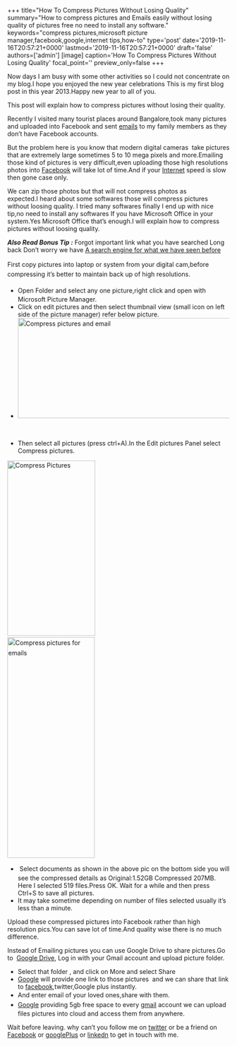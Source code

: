 +++
title="How To Compress Pictures Without Losing Quality"
summary="How to compress pictures and Emails easily without losing quality of pictures free no need to install any software."
keywords="compress pictures,microsoft picture manager,facebook,google,internet tips,how-to"
type='post'
date='2019-11-16T20:57:21+0000'
lastmod='2019-11-16T20:57:21+0000'
draft='false'
authors=['admin']
[image]
caption='How To Compress Pictures Without Losing Quality'
focal_point=''
preview_only=false
+++








Now days I am busy with some other activities so I could not concentrate on my blog.I hope you enjoyed the new year celebrations This is my first blog post in this year 2013.Happy new year to all of you.

This post will explain how to compress pictures without losing their quality.

Recently I visited many tourist places around Bangalore,took many pictures and uploaded into Facebook and sent <a href="https://www.arungudelli.com/2012/11/print-all-gmail-emails-in-one-folder-or-label-at-a-time.html" target="_blank">emails</a> to my family members as they don’t have Facebook accounts.

But the problem here is you know that modern digital cameras &nbsp;take pictures that are extremely large sometimes 5 to 10 mega pixels and more.Emailing those kind of pictures is very difficult,even uploading those high resolutions photos into <a href="https://www.arungudelli.com/2012/12/must-have-facebook-feature-definitely-you-will-love-it.html" target="_blank">Facebook</a> will take lot of time.And if your <a href="https://www.arungudelli.com/2012/12/know-what-people-searched-for-in-2012-with-google-zeitgeist.html" target="_blank">Internet</a> speed is slow then gone case only.

We can zip those photos but that will not compress photos as expected.I&nbsp;heard&nbsp;about some softwares those will compress pictures without loosing quality. I tried many softwares finally I end up with nice tip,no need to install any softwares If you have Microsoft Office in your system.Yes Microsoft Office that’s enough.I will explain how to compress pictures without loosing quality.

<em><strong>Also Read Bonus Tip :</strong> </em>Forgot important link what you have searched Long back Don’t worry we have&nbsp;<a title="A search engine for what we have seen before" href="https://www.arungudelli.com/2012/09/a-search-engine-for-what-we-have-seen-before.html" target="_blank" rel="bookmark">A search engine for what we have seen before</a>

<span style="line-height: 1.6em;">First copy pictures into laptop or system from your digital cam,before compressing it’s better to maintain back up of high resolutions.</span>

<ul><li><span style="line-height: 1.6em;">Open Folder and select any one picture,right click and open with Microsoft Picture Manager.</span></li><li>Click on edit pictures and then select thumbnail view (small icon on left side of the picture manager) refer below picture.</li><li><span style="line-height: 1.6em;"><a href="https://arun-arungudellicom.netdna-ssl.com/wp-content/uploads/2013/01/Compress-pictures-and-email.png"><img class="aligncenter size-full wp-image-528" title="Compress pictures and email" alt="Compress pictures and email" src="https://arun-arungudellicom.netdna-ssl.com/wp-content/uploads/2013/01/Compress-pictures-and-email.png" width="758" height="227" srcset="https://arun-arungudellicom.netdna-ssl.com/wp-content/uploads/2013/01/Compress-pictures-and-email.png 758w, https://arun-arungudellicom.netdna-ssl.com/wp-content/uploads/2013/01/Compress-pictures-and-email-300x89.png 300w" sizes="(max-width: 758px) 100vw, 758px"></a></span></li></ul>

&nbsp;

<ul><li>Then select all pictures (press ctrl+A).In the Edit pictures Panel select Compress pictures.</li></ul>

<a href="https://arun-arungudellicom.netdna-ssl.com/wp-content/uploads/2013/01/Compress-Pictures.png"><img class="size-full wp-image-529 alignnone" title="Compress Pictures" alt="Compress Pictures" src="https://arun-arungudellicom.netdna-ssl.com/wp-content/uploads/2013/01/Compress-Pictures.png" width="199" height="397" srcset="https://arun-arungudellicom.netdna-ssl.com/wp-content/uploads/2013/01/Compress-Pictures.png 199w, https://arun-arungudellicom.netdna-ssl.com/wp-content/uploads/2013/01/Compress-Pictures-150x300.png 150w" sizes="(max-width: 199px) 100vw, 199px"></a>&nbsp; &nbsp; &nbsp; &nbsp; &nbsp; &nbsp; &nbsp; &nbsp; &nbsp; &nbsp; &nbsp; &nbsp; &nbsp; &nbsp; &nbsp; &nbsp; &nbsp; &nbsp; &nbsp; &nbsp; &nbsp; &nbsp; &nbsp; &nbsp; &nbsp; &nbsp; &nbsp; &nbsp; &nbsp; &nbsp; &nbsp; &nbsp; &nbsp; &nbsp; &nbsp; &nbsp;<a style="line-height: 1.6em;" href="https://arun-arungudellicom.netdna-ssl.com/wp-content/uploads/2013/01/Compress-pictures-for-emails.png"><img class="size-full wp-image-530 alignnone" title="Compress pictures for emails" alt="Compress pictures for emails" src="https://arun-arungudellicom.netdna-ssl.com/wp-content/uploads/2013/01/Compress-pictures-for-emails.png" width="198" height="500"></a>

<ul><li><span style="line-height: 1.6em;">&nbsp;</span><span style="line-height: 1.6em;">Select documents as shown in the above pic on the bottom side you will see the compressed details as Original:1.52GB Compressed 207MB. Here I selected 519 files.Press OK. Wait for a while and then press Ctrl+S to save all pictures.</span></li><li>It may take sometime depending on number of files selected usually it’s less than a minute.</li></ul>

Upload these compressed pictures into Facebook rather than high resolution pics.You can save lot of time.And quality wise there is no much difference.

Instead of Emailing pictures you can use Google Drive to share pictures.Go to &nbsp;<a href="https://drive.google.com" target="_blank">Google Drive</a>, Log in with your Gmail account and upload picture folder.

<ul><li>Select that folder , and click on More and select Share</li><li><a href="https://www.arungudelli.com/2012/09/interesting-facts-about-google.html" target="_blank">Google</a> will provide one link to those pictures &nbsp;and we can share that link to <a href="https://www.arungudelli.com/2012/10/identify-fake-facebook-profiles.html" target="_blank">facebook</a>,twitter,Google plus instantly.</li><li>And enter email of your loved ones,share with them.<span style="line-height: 1.6em;">&nbsp;</span></li><li><a style="line-height: 1.6em;" href="https://www.arungudelli.com/2012/10/what-do-you-love-by-google.html" target="_blank">Google</a><span style="line-height: 1.6em;"> providing 5gb free space to every </span><a style="line-height: 1.6em;" href="https://www.arungudelli.com/2012/08/track-who-opened-your-mails-yesware.html" target="_blank">gmail</a><span style="line-height: 1.6em;"> account we can upload files pictures into cloud and access them from anywhere.</span></li></ul>





Wait before leaving.
why can’t you follow me on <a href="https://twitter.com/arungudelli" target="_blank">twitter</a> or be a friend on <a href="https://www.facebook.com/gudelliArun" target="_blank">Facebook</a> or <a href="https://plus.google.com/+ArunkumarGudelli" target="_blank">googlePlus</a> or <a href="https://www.linkedin.com/in/arungudelli/" target="_blank">linkedn</a> to get in touch with me.









